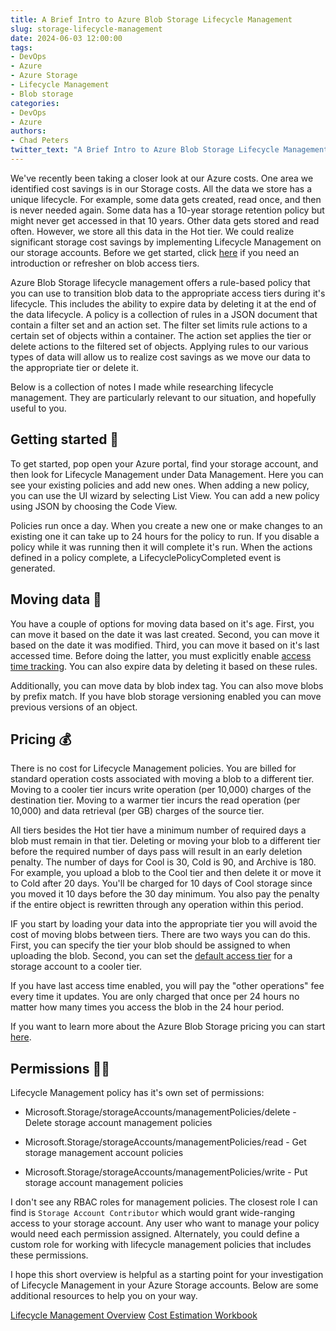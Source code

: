 ```yaml
---
title: A Brief Intro to Azure Blob Storage Lifecycle Management
slug: storage-lifecycle-management
date: 2024-06-03 12:00:00
tags:
- DevOps
- Azure
- Azure Storage
- Lifecycle Management
- Blob storage
categories:
- DevOps
- Azure
authors: 
- Chad Peters
twitter_text: "A Brief Intro to Azure Blob Storage Lifecycle Management"
---
```


We've recently been taking a closer look at our Azure costs. One area we identified cost savings is in our Storage costs. All the data we store has a unique lifecycle. For example, some data gets created, read once, and then is never needed again. Some data has a 10-year storage retention policy but might never get accessed in that 10 years. Other data gets stored and read often. However, we store all this data in the Hot tier. We could realize significant storage cost savings by implementing Lifecycle Management on our storage accounts. Before we get started, click [here](https://learn.microsoft.com/en-us/azure/storage/blobs/access-tiers-overview) if you need an introduction or refresher on blob access tiers.

Azure Blob Storage lifecycle management offers a rule-based policy that you can use to transition blob data to the appropriate access tiers during it's lifecycle. This includes the ability to expire data by deleting it at the end of the data lifecycle. A policy is a collection of rules in a JSON document that contain a filter set and an action set. The filter set limits rule actions to a certain set of objects within a container. The action set applies the tier or delete actions to the filtered set of objects. Applying rules to our various types of data will allow us to realize cost savings as we move our data to the appropriate tier or delete it. 

Below is a collection of notes I made while researching lifecycle management. They are particularly relevant to our situation, and hopefully useful to you. 

## Getting started 🚩

To get started, pop open your Azure portal, find your storage account, and then look for Lifecycle Management under Data Management. Here you can see your existing policies and add new ones. When adding a new policy, you can use the UI wizard by selecting List View. You can add a new policy using JSON by choosing the Code View. 

Policies run once a day. When you create a new one or make changes to an existing one it can take up to 24 hours for the policy to run. If you disable a policy while it was running then it will complete it's run. When the actions defined in a policy complete, a LifecyclePolicyCompleted event is generated.

## Moving data 🚚

You have a couple of options for moving data based on it's age. First, you can move it based on the date it was last created. Second, you can move it based on the date it was modified. Third, you can move it based on it's last accessed time. Before doing the latter, you must explicitly enable [access time tracking](https://learn.microsoft.com/en-us/azure/storage/blobs/lifecycle-management-policy-configure?tabs=azure-portal#optionally-enable-access-time-tracking). You can also expire data by deleting it based on these rules.

Additionally, you can move data by blob index tag. You can also move blobs by prefix match. If you have blob storage versioning enabled you can move previous versions of an object. 

## Pricing 💰

There is no cost for Lifecycle Management policies. You are billed for standard operation costs associated with moving a blob to a different tier. Moving to a cooler tier incurs write operation (per 10,000) charges of the destination tier. Moving to a warmer tier incurs the read operation (per 10,000) and data retrieval (per GB) charges of the source tier. 

All tiers besides the Hot tier have a minimum number of required days a blob must remain in that tier. Deleting or moving your blob to a different tier before the required number of days pass will result in an early deletion penalty. The number of days for Cool is 30, Cold is 90, and Archive is 180. For example, you upload a blob to the Cool tier and then delete it or move it to Cold after 20 days. You'll be charged for 10 days of Cool storage since you moved it 10 days before the 30 day minimum. You also pay the penalty if the entire object is rewritten through any operation within this period. 

IF you start by loading your data into the appropriate tier you will avoid the cost of moving blobs between tiers. There are two ways you can do this. First, you can specify the tier your blob should be assigned to when uploading the blob. Second, you can set the [default access tier](https://learn.microsoft.com/en-us/azure/storage/blobs/access-tiers-overview#default-account-access-tier-setting) for a storage account to a cooler tier. 

If you have last access time enabled, you will pay the "other operations" fee every time it updates. You are only charged that once per 24 hours no matter how many times you access the blob in the 24 hour period.

If you want to learn more about the Azure Blob Storage pricing you can start [here](https://azure.microsoft.com/en-us/pricing/details/storage/blobs/). 

## Permissions ✋🏻

Lifecycle Management policy has it's own set of permissions:

- Microsoft.Storage/storageAccounts/managementPolicies/delete - Delete storage account management policies

- Microsoft.Storage/storageAccounts/managementPolicies/read - Get storage management account policies

- Microsoft.Storage/storageAccounts/managementPolicies/write - Put storage account management policies

I don't see any RBAC roles for management policies. The closest role I can find is `Storage Account Contributor` which would grant wide-ranging access to your storage account. Any user who want to manage your policy would need each permission assigned. Alternately, you could define a custom role for working with lifecycle management policies that includes these permissions. 

I hope this short overview is helpful as a starting point for your investigation of Lifecycle Management in your Azure Storage accounts. Below are some additional resources to help you on your way. 

[Lifecycle Management Overview](https://learn.microsoft.com/en-us/azure/storage/blobs/lifecycle-management-overview)
[Cost Estimation Workbook](https://azure.github.io/Storage/docs/backup-and-archive/azure-archive-storage-cost-estimation/azure-archive-storage-cost-estimation.xlsx)


